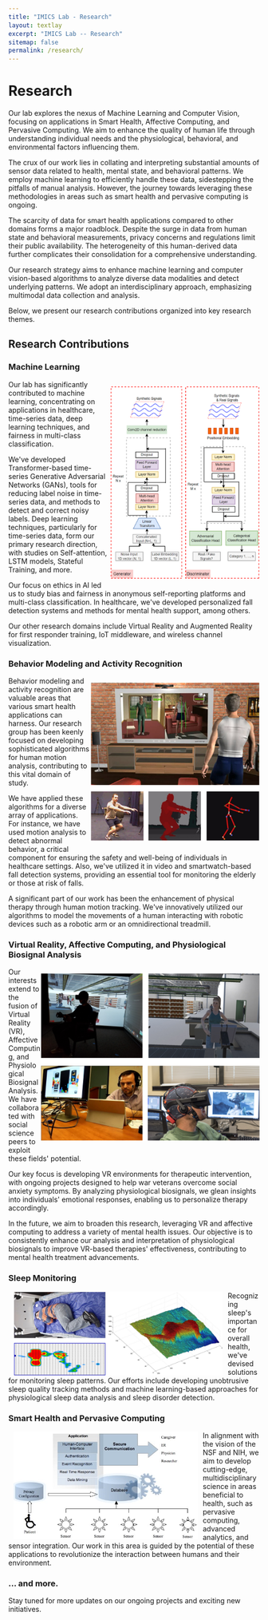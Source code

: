 ```yaml
---
title: "IMICS Lab - Research"
layout: textlay
excerpt: "IMICS Lab -- Research"
sitemap: false
permalink: /research/
---
```


# Research

Our lab explores the nexus of Machine Learning and Computer Vision, focusing on applications in Smart Health, Affective Computing, and Pervasive Computing. We aim to enhance the quality of human life through understanding individual needs and the physiological, behavioral, and environmental factors influencing them.

The crux of our work lies in collating and interpreting substantial amounts of sensor data related to health, mental state, and behavioral patterns. We employ machine learning to efficiently handle these data, sidestepping the pitfalls of manual analysis. However, the journey towards leveraging these methodologies in areas such as smart health and pervasive computing is ongoing.

The scarcity of data for smart health applications compared to other domains forms a major roadblock. Despite the surge in data from human state and behavioral measurements, privacy concerns and regulations limit their public availability. The heterogeneity of this human-derived data further complicates their consolidation for a comprehensive understanding.

Our research strategy aims to enhance machine learning and computer vision-based algorithms to analyze diverse data modalities and detect underlying patterns. We adopt an interdisciplinary approach, emphasizing multimodal data collection and analysis.

Below, we present our research contributions organized into key research themes.

## Research Contributions

### Machine Learning

<img src="/images/respic/biosgan.png" alt="" style="width: 300px; float: right; margin: 10px  0px" />
Our lab has significantly contributed to machine learning, concentrating on applications in healthcare, time-series data, deep learning techniques, and fairness in multi-class classification.

We've developed Transformer-based time-series Generative Adversarial Networks (GANs), tools for reducing label noise in time-series data, and methods to detect and correct noisy labels. Deep learning techniques, particularly for time-series data, form our primary research direction, with studies on Self-attention, LSTM models, Stateful Training, and more.

Our focus on ethics in AI led us to study bias and fairness in anonymous self-reporting platforms and multi-class classification. In healthcare, we've developed personalized fall detection systems and methods for mental health support, among others.

Our other research domains include Virtual Reality and Augmented Reality for first responder training, IoT middleware, and wireless channel visualization.


### Behavior Modeling and Activity Recognition

<img src="/images/respic/exercise_motion_tracking.png" alt="" style="width: 340px; float: right; margin: 10px  0px" />
Behavior modeling and activity recognition are valuable areas that various smart health applications can harness. Our research group has been keenly focused on developing sophisticated algorithms for human motion analysis, contributing to this vital domain of study.

We have applied these algorithms for a diverse array of applications. For instance, we have used motion analysis to detect abnormal behavior, a critical component for ensuring the safety and well-being of individuals in healthcare settings. Also, we've utilized it in video and smartwatch-based fall detection systems, providing an essential tool for monitoring the elderly or those at risk of falls.

A significant part of our work has been the enhancement of physical therapy through human motion tracking. We've innovatively utilized our algorithms to model the movements of a human interacting with robotic devices such as a robotic arm or an omnidirectional treadmill.

### Virtual Reality, Affective Computing, and Physiological Biosignal Analysis

<img src="/images/respic/emotion_recogntition.png" alt="" style="width: 440px; float: right; margin: 10px  0px" />

Our interests extend to the fusion of Virtual Reality (VR), Affective Computing, and Physiological Biosignal Analysis. We have collaborated with social science peers to exploit these fields' potential.

Our key focus is developing VR environments for therapeutic intervention, with ongoing projects designed to help war veterans overcome social anxiety symptoms. By analyzing physiological biosignals, we glean insights into individuals' emotional responses, enabling us to personalize therapy accordingly.

In the future, we aim to broaden this research, leveraging VR and affective computing to address a variety of mental health issues. Our objective is to consistently enhance our analysis and interpretation of physiological biosignals to improve VR-based therapies' effectiveness, contributing to mental health treatment advancements.

### Sleep Monitoring

<img src="/images/respic/sleep_monitoring.png" alt="" style="width: 420px; float: left; margin: 0px  10px" />
Recognizing sleep's importance for overall health, we've devised solutions for monitoring sleep patterns. Our efforts include developing unobtrusive sleep quality tracking methods and machine learning-based approaches for physiological sleep data analysis and sleep disorder detection.

### Smart Health and Pervasive Computing

<img src="/images/respic/pervasive_computing.jpg" alt="" style="width: 370px; float: left; margin: 0px  10px" />
In alignment with the vision of the NSF and NIH, we aim to develop cutting-edge, multidisciplinary science in areas beneficial to health, such as pervasive computing, advanced analytics, and sensor integration. Our work in this area is guided by the potential of these applications to revolutionize the interaction between humans and their environment.

### ... and more.
Stay tuned for more updates on our ongoing projects and exciting new initiatives.
